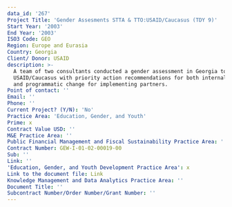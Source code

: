 ```yaml
---
data_id: '267'
Project Title: 'Gender Assesments STTA & TTO:USAID/Caucasus (TDY 9)'
Start Year: '2003'
End Year: '2003'
ISO3 Code: GEO
Region: Europe and Eurasia
Country: Georgia
Client/ Donor: USAID
description: >-
  A team of two consultants conducted a gender assessment in Georgia to provide
  USAID/Caucasus with priority action recommendations for both internal reforms
  and programmatic change for implementing partners.
Point of contact: ''
Email: ''
Phone: ''
Current Project? (Y/N): 'No'
Practice Area: 'Education, Gender, and Youth'
Prime: x
Contract Value USD: ''
M&E Practice Area: ''
Public Financial Management and Fiscal Sustainability Practice Area: ''
Contract Number: GEW-I-01-02-00019-00
Sub: ''
Link: ''
'Education, Gender, and Youth Development Practice Area': x
Link to the document file: Link
Knowledge Management and Data Analytics Practice Area: ''
Document Title: ''
Subcontract Number/Order Number/Grant Number: ''
---
```

